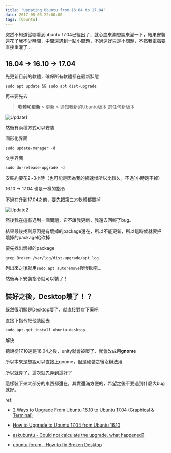 ```yaml
---
title: 'Updating Ubuntu from 16.04 to 17.04'
date: 2017-05-03 22:00:00
tags: [Ubuntu]
---
```


突然不知道從哪看到ubuntu 17.04已經出了，就心血來潮想說來灌一下，結果安裝還花了我不少時間，中間還遇到一點小問題，不過還好只是小問題，不然我電腦要直接重灌了…

## 16.04 -> 16.10 -> 17.04

先更新目前的軟體，確保所有軟體都在最新狀態

    sudo apt update && sudo apt dist-upgrade
  
再來要先去

  > **軟體和更新** > 更新 > 通知我新的Ubuntu版本 選任何新版本
  
![Update1](http://i.imgur.com/dZe6Rnk.png)

然後有兩種方式可以安裝

圖形化界面

    sudo update-manager -d
  
文字界面
 
    sudo do-release-upgrade -d
  
安裝約要花2~3小時（也可能是因為我的網速慢所以比較久，不過1小時跑不掉）

16.10 -> 17.04 也是一樣的指令

不過在升到17.04之前，要先把第三方軟體都關掉

![Update2](http://i.imgur.com/9HY1C91.png)

然後我在這有遇到一個問題，它不讓我更新，我還去回報了bug。

結果最後找到原因是有壞掉的package還在，所以不能更新，所以這時候就要把壞掉的package給砍掉

要先找出壞掉的package

    grep Broken /var/log/dist-upgrade/apt.log
    
列出來之後就用`sudo apt autoremove`慢慢砍吧…
    
然後再下安裝指令就可以裝了！

## 裝好之後，Desktop壞了！？

既然很明顯是Desktop壞了，就直接對症下藥吧

直接下指令把他裝回去

    sudo apt-get install ubuntu-desktop
    
解決

聽說從17.10還是18.04之後，unity就會被廢了，就會改成用**gnome**

所以本來是想說可以直接上gnome，但是硬裝之後沒辦法用

所以就算了，這次就先弄到這好了

這樣裝下來大部分的東西都還在，其實還滿方便的，希望之後不要遇到什麼大bug就好。

ref:

- [2 Ways to Upgrade From Ubuntu 16.10 to Ubuntu 17.04 (Graphical & Terminal)](https://www.linuxbabe.com/ubuntu/upgrade-ubuntu-16-10-to-17-04)

- [How to Upgrade to Ubuntu 17.04 from Ubuntu 16.10](http://ubuntuhandbook.org/index.php/2017/04/upgrade-to-ubuntu-17-04-from-ubuntu-16-10/)

- [askubuntu - Could not calculate the upgrade, what happened?](https://askubuntu.com/questions/360293/could-not-calculate-the-upgrade-what-happened)

- [ubuntu forum - How to fix Broken Desktop](https://ubuntuforums.org/showthread.php?t=1895565dd)

